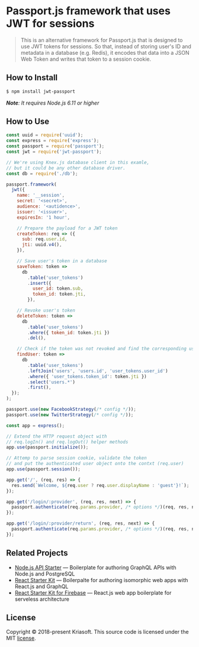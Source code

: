 # Passport.js framework that uses JWT for sessions

> This is an alternative framework for Passport.js that is designed to use JWT
> tokens for sessions. So that, instead of storing user's ID and metadata in a
> database (e.g. Redis), it encodes that data into a JSON Web Token and writes
> that token to a session cookie.

## How to Install

```bash
$ npm install jwt-passport
```

_**Note**: It requires Node.js 6.11 or higher_

## How to Use

```js
const uuid = require('uuid');
const express = require('express');
const passport = require('passport');
const jwt = require('jwt-passport');

// We're using Knex.js database client in this examle,
// but it could be any other database driver.
const db = require('./db');

passport.framework(
  jwt({
    name: '__session',
    secret: '<secret>',
    audience: '<autidence>',
    issuer: '<issuer>',
    expiresIn: '1 hour',

    // Prepare the payload for a JWT token
    createToken: req => ({
      sub: req.user.id,
      jti: uuid.v4(),
    }),

    // Save user's token in a database
    saveToken: token =>
      db
        .table('user_tokens')
        .insert({
          user_id: token.sub,
          token_id: token.jti,
        }),

    // Revoke user's token
    deleteToken: token =>
      db
        .table('user_tokens')
        .where({ token_id: token.jti })
        .del(),

    // Check if the token was not revoked and find the corresponding user
    findUser: token =>
      db
        .table('user_tokens')
        .leftJoin('users', 'users.id', 'user_tokens.user_id')
        .where({ 'user_tokens.token_id': token.jti })
        .select('users.*')
        .first(),
  });
);

passport.use(new FacebookStrategy(/* config */));
passport.use(new TwitterStrategy(/* config */));

const app = express();

// Extend the HTTP request object with
// req.logIn() and req.logOut() helper methods
app.use(passport.initialize());

// Attemp to parse session cookie, validate the token
// and put the authenticated user object onto the contxt (req.user)
app.use(passport.session());

app.get('/', (req, res) => {
  res.send(`Welcome, ${req.user ? req.user.displayName : 'guest'}!`);
});

app.get('/login/:provider', (req, res, next) => {
  passport.authenticate(req.params.provider, /* options */)(req, res, next);
});

app.get('/login/:provider/return', (req, res, next) => {
  passport.authenticate(req.params.provider, /* options */)(req, res, next);
});
```

## Related Projects

* [Node.js API Starter][nsk] — Boilerplate for authoring GraphQL APIs with Node.js and PostgreSQL
* [React Starter Kit][rsk] — Boilerpalte for authoring isomorphic web apps with React.js and GraphQL
* [React Starter Kit for Firebase][rskfb] — React.js web app boilerplate for serveless architecture

## License

Copyright © 2018-present Kriasoft. This source code is licensed under the MIT
[license][lic].

[nsk]: https://github.com/kriasoft/nodejs-api-starter
[rsk]: https://github.com/kriasoft/react-starter-kit
[rskfb]: https://github.com/kriasoft/react-firebase-starter
[lic]: https://github.com/kriasoft/jwt-passport/blob/master/LICENSE
